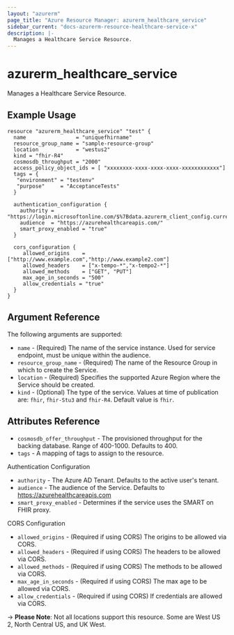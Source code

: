 ```yaml
---
layout: "azurerm"
page_title: "Azure Resource Manager: azurerm_healthcare_service"
sidebar_current: "docs-azurerm-resource-healthcare-service-x"
description: |-
  Manages a Healthcare Service Resource.
---
```


# azurerm_healthcare_service

Manages a Healthcare Service Resource.

## Example Usage

```hcl
resource "azurerm_healthcare_service" "test" {
  name                = "uniquefhirname"
  resource_group_name = "sample-resource-group"
  location            = "westus2"
  kind = "fhir-R4"
  cosmosdb_throughput = "2000"
  access_policy_object_ids = [ "xxxxxxxx-xxxx-xxxx-xxxx-xxxxxxxxxxxx"]
  tags = {
   "environment" = "testenv"
   "purpose"     = "AcceptanceTests"
  }

  authentication_configuration {
    authority = "https://login.microsoftonline.com/$%7Bdata.azurerm_client_config.current.tenant_id%7D"
    audience  = "https://azurehealthcareapis.com/"
    smart_proxy_enabled = "true"
  }

  cors_configuration {
     allowed_origins    = ["http://www.example.com","http://www.example2.com"]
     allowed_headers    = ["x-tempo-*","x-tempo2-*"]
     allowed_methods    = ["GET", "PUT"]
     max_age_in_seconds = "500"
     allow_credentials = "true"
  }
}
```

## Argument Reference

The following arguments are supported:

* `name` - (Required) The name of the service instance. Used for service endpoint, must be unique within the audience.
* `resource_group_name` - (Required) The name of the Resource Group in which to create the Service.
* `location` - (Required) Specifies the supported Azure Region where the Service should be created.
* `kind` - (Optional) The type of the service. Values at time of publication are: `fhir`, `fhir-Stu3` and `fhir-R4`. Default value is `fhir`.

## Attributes Reference

* `cosmosdb_offer_throughput` - The provisioned throughput for the backing database. Range of 400-1000. Defaults to 400.
* `tags` - A mapping of tags to assign to the resource.

Authentication Configuration

* `authority` - The Azure AD Tenant. Defaults to the active user's tenant.
* `audience` - The audience of the Service. Defaults to https://azurehealthcareapis.com
* `smart_proxy_enabled` - Determines if the service uses the SMART on FHIR proxy.

CORS Configuration

* `allowed_origins` - (Required if using CORS) The origins to be allowed via CORS.
* `allowed_headers` - (Required if using CORS) The headers to be allowed via CORS.
* `allowed_methods` - (Required if using CORS) The methods to be allowed via CORS.
* `max_age_in_seconds` - (Required if using CORS) The max age to be allowed via CORS.
* `allow_credentials` - (Required if using CORS) If credentials are allowed via CORS.

-> **Please Note**: Not all locations support this resource. Some are West US 2, North Central US, and UK West. 
